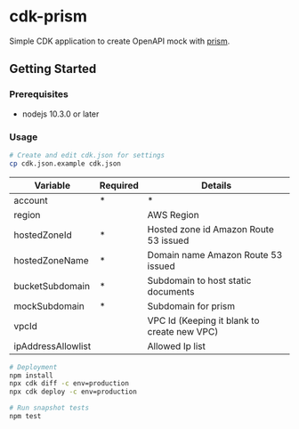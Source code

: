  # cdk-prism

Simple CDK application to create OpenAPI mock with [prism](https://github.com/stoplightio/prism).

## Getting Started

### Prerequisites

- nodejs 10.3.0 or later

### Usage

```sh
# Create and edit cdk.json for settings
cp cdk.json.example cdk.json
```

| Variable | Required | Details |
| --- | --- | --- |
| account | * | *| AWS Account |
| region |  | AWS Region |
| hostedZoneId | * | Hosted zone id Amazon Route 53 issued |
| hostedZoneName | * | Domain name Amazon Route 53 issued |
| bucketSubdomain | * | Subdomain to host static documents |
| mockSubdomain | * | Subdomain for prism |
| vpcId |  | VPC Id (Keeping it blank to create new VPC) |
| ipAddressAllowlist |  | Allowed Ip list |

```sh
# Deployment
npm install
npx cdk diff -c env=production
npx cdk deploy -c env=production

# Run snapshot tests
npm test
```
